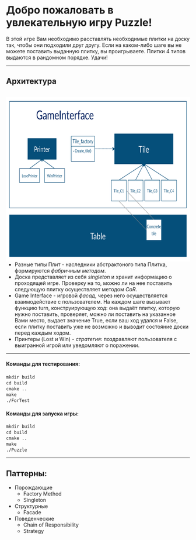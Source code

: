# Добро пожаловать в увлекательную игру Puzzle!
В этой игре Вам необходимо расставлять необходимые плитки на доску так, чтобы они подходили друг другу. Если на каком-либо шаге вы не можете поставить выданную плитку, вы проигрываете. Плитки 4 типов выдаются в рандомном порядке.
Удачи!
***
## Архитектура
<a href="url"><img src=Arch.jpg align="right" height="450"></a>
-
+ Разные типы Плит - наследники абстрактоного типа Плитка, формируются *фабричным методом*. 
+ Доска представляет из себя *singleton* и хранит информацию о проходящей игре. Проверку на то, можно ли на нее поставить следующую плитку осуществляет методом *CoR*. 
+ Game Interface - игровой *фасад*, через него осуществляется взаимодействие с пользователем. На каждом шаге вызывает функцию turn, конструирующую ход: она выдаёт плитку, которую нужно поставить, проверяет, можно ли поставить на указанное Вами место, выдает значение True, если ваш ход удался и False, если плитку поставить уже не возможно и выводит состояние доски перед каждым ходом.
+ Принтеры (Lost и Win) - *стратегия*: поздравляют пользователя с выигранной игрой или уведомляют о поражении.
***
#### Команды для тестирования:
    mkdir build
    cd build
    cmake ..
    make
    ./ForTest

#### Команды для запуска игры:
    mkdir build
    cd build
    cmake ..
    make
    ./Puzzle
***
## Паттерны:
+ Порождающие
    + Factory Method
    + Singleton
+ Структурные
    + Facade
+ Поведенческие
    + Chain of Responsibility
    + Strategy
